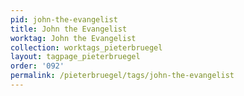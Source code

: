 ```yaml
---
pid: john-the-evangelist
title: John the Evangelist
worktag: John the Evangelist
collection: worktags_pieterbruegel
layout: tagpage_pieterbruegel
order: '092'
permalink: /pieterbruegel/tags/john-the-evangelist
---
```


